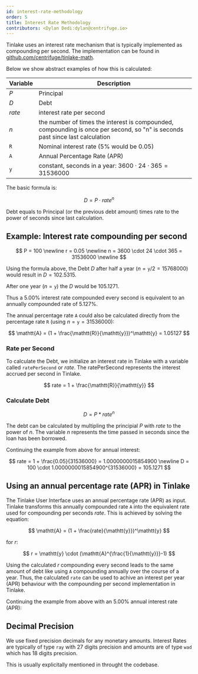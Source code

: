 ```yaml
---
id: interest-rate-methodology
order: 5
title: Interest Rate Methodology
contributors: <Dylan Dedi:dylan@centrifuge.io>
---
```


Tinlake uses an interest rate mechanism that is typically implemented as compounding per second. The implementation can be found in [github.com/centrifuge/tinlake-math](https://github.com/centrifuge/tinlake-math).

Below we show abstract examples of how this is calculated:

| Variable     | Description                                                                                                                   |
| ------------ | ----------------------------------------------------------------------------------------------------------------------------- |
| $P$          | Principal                                                                                                                     |
| $D$          | Debt                                                                                                                          |
| $rate$       | interest rate per second                                                                                                      |
| $n$          | the number of times the interest is compounded, compounding is once per second, so "n" is seconds past since last calculation |
| $\mathtt{R}$ | Nominal interest rate (5% would be 0.05)                                                                                      |
| $\mathtt{A}$ | Annual Percentage Rate (APR)                                                                                                  |
| $\mathtt{y}$ | constant, seconds in a year: $3600 \cdot 24 \cdot 365 = 31536000$                                                             |

The basic formula is:

$$
D = P \cdot rate^{n}
$$

Debt equals to Principal (or the previous debt amount) times rate to the power of seconds since last calculation.

## Example: Interest rate compounding per second

$$
P = 100 \newline
r = 0.05 \newline
n = 3600 \cdot 24 \cdot 365 = 31536000 \newline
$$

Using the formula above, the Debt $D$ after half a year
$(n = \mathtt{y} / 2 = 15768000)$ would result in $D = 102.5315$.

After one year ($n = \mathtt{y}$) the $D$ would be $105.1271$.

Thus a 5.00% interest rate compounded every second is equivalent to an annually compounded rate of 5.127%.

The annual percentage rate $\mathtt{A}$ could also be calculated directly from the percentage rate $\mathtt{R}$ (using $n = \mathtt{y} = 31536000$):

$$
\mathtt{A} = (1 + \frac{\mathtt{R}}{\mathtt{y}})^\mathtt{y} = 1.05127
$$

### Rate per Second

To calculate the Debt, we initialize an interest rate in Tinlake with a variable called `ratePerSecond` or $rate$. The ratePerSecond represents the interest accrued per second in Tinlake.

$$
rate = 1 + \frac{\mathtt{R}}{\mathtt{y}}
$$

### Calculate Debt

$$
D = P * rate^n
$$

The debt can be calculated by multipling the principial $P$ with $rate$ to the power of $n$. The variable $n$ represents the time passed in seconds since the loan has been borrowed.

Continuing the example from above for annual interest:

$$
rate  = 1 + \frac{0.05}{31536000} = 1.0000000015854900 \newline
D = 100 \cdot 1.0000000015854900^{31536000} = 105.1271
$$

## Using an annual percentage rate (APR) in Tinlake

The Tinlake User Interface uses an annual percentage rate (APR) as input. Tinlake transforms this annually compounded rate $\mathtt{A}$ into the equivalent rate used for compounding per seconds $rate$. This is achieved by solving the equation:

$$
\mathtt{A} = (1 + \frac{rate}{\mathtt{y}})^\mathtt{y}
$$

for $r$:

$$
r = \mathtt{y} \cdot (\mathtt{A}^{\frac{1}{\mathtt{y}}}-1)
$$

Using the calculated $r$ compounding every second leads to the same amount of debt like using $\mathtt{A}$ compounding annually over the course of a year. Thus, the calculated `rate` can be used to achive an interest per year (APR) behaviour with the compounding per second implementation in Tinlake.

Continuing the example from above with an 5.00% annual interest rate (APR):

## Decimal Precision

We use fixed precision decimals for any monetary amounts. Interest Rates are typically of type `ray` with 27 digits precision and amounts are of type `wad` which has 18 digits precision.

This is usually explicitally mentioned in throught the codebase.
